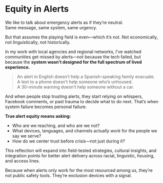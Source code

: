 # Equity in Alerts

We like to talk about emergency alerts as if they’re neutral.  
Same message, same system, same urgency.

But that assumes the playing field is even—which it’s not. Not economically, not linguistically, not historically.

In my work with local agencies and regional networks, I’ve watched communities get missed by alerts—not because the tech failed, but because the **system wasn’t designed for the full spectrum of lived experience.**

> An alert in English doesn’t help a Spanish-speaking family evacuate.  
> A text to a phone doesn’t help someone who’s unhoused.  
> A 30-minute warning doesn’t help someone without a car.

And when people stop trusting alerts, they start relying on whispers, Facebook comments, or past trauma to decide what to do next. That’s when system failure becomes personal failure.

**True alert equity means asking:**
- Who are we reaching, and who are we not?
- What devices, languages, and channels actually *work* for the people we say we serve?
- How do we center trust before crisis—not just during it?

This reflection will expand into field-tested strategies, cultural insights, and integration points for better alert delivery across racial, linguistic, housing, and access lines.

Because when alerts only work for the most resourced among us, they’re not public safety tools. They’re exclusion devices with a signal.
